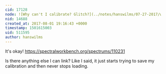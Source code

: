 ```yaml
---
cid: 17128
node: ![Why can't I calibrate? Glitch?](../notes/hanswilms/07-27-2017/why-can-t-i-calibrate-glitch)
nid: 14688
created_at: 2017-08-01 19:16:43 +0000
timestamp: 1501615003
uid: 511595
author: hanswilms
---
```


It's okay! 
https://spectralworkbench.org/spectrums/110231

Is there anything else I can link? Like I said, it just starts trying to save my calibration and then never stops loading.